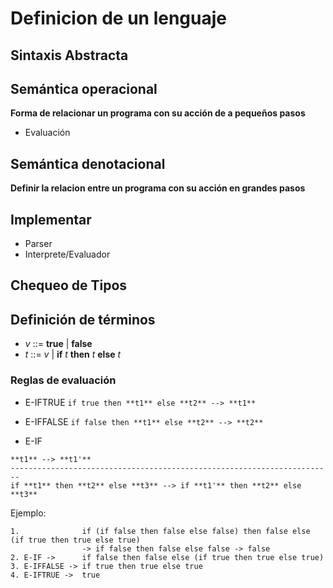 # Definicion de un lenguaje

## Sintaxis **Abstracta**

## Semántica operacional 
**Forma de relacionar un programa con su acción de a pequeños pasos**
  * Evaluación

## Semántica denotacional 
**Definir la relacion entre un programa con su acción en grandes pasos**

## Implementar
  * Parser
  * Interprete/Evaluador

## Chequeo de Tipos

## Definición de términos

* _v_ ::= **true** | **false**
* _t_ ::= _v_ | **if** _t_ **then** _t_ **else** _t_

### Reglas de evaluación

* E-IFTRUE
`if true then **t1** else **t2** --> **t1**`

* E-IFFALSE
`if false then **t1** else **t2** --> **t2**`

* E-IF
```
**t1** --> **t1'**
------------------------------------------------------------------------
if **t1** then **t2** else **t3** --> if **t1'** then **t2** else **t3**
```

Ejemplo:
```
1.              if (if false then false else false) then false else (if true then true else true)
                -> if false then false else false -> false
2. E-IF ->      if false then false else (if true then true else true)
3. E-IFFALSE -> if true then true else true
4. E-IFTRUE ->  true
```

